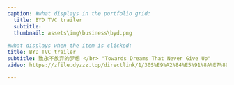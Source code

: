 ```yaml
---
caption: #what displays in the portfolio grid:
  title: BYD TVC trailer
  subtitle: 
  thumbnail: assets\img\business\byd.png
  
#what displays when the item is clicked:
title: BYD TVC trailer
subtitle: 致永不放弃的梦想 </br> "Towards Dreams That Never Give Up"
video: https://zfile.dyzzz.top/directlink/1/30S%E9%A2%84%E5%91%8A%E7%89%87-04%EF%BC%88%E9%AB%98%E6%B8%85%EF%BC%89.mp4

---
```



